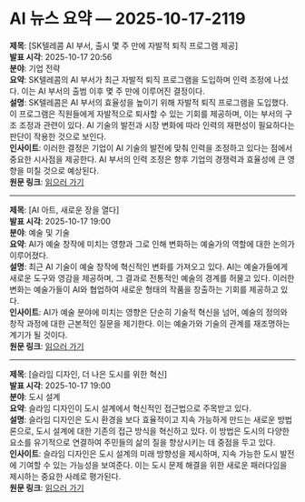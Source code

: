 # AI 뉴스 요약 — 2025-10-17-2119

**제목**: [SK텔레콤 AI 부서, 출시 몇 주 만에 자발적 퇴직 프로그램 제공]  
**발표 시각**: 2025-10-17 20:56  
**분야**: 기업 전략  
**요약**: SK텔레콤의 AI 부서가 최근 자발적 퇴직 프로그램을 도입하며 인력 조정에 나섰다. 이는 AI 부서의 출범 이후 몇 주 만에 이루어진 결정이다.  
**설명**: SK텔레콤은 AI 부서의 효율성을 높이기 위해 자발적 퇴직 프로그램을 도입했다. 이 프로그램은 직원들에게 자발적으로 퇴사할 수 있는 기회를 제공하며, 이는 부서의 구조 조정과 관련이 있다. AI 기술의 발전과 시장 변화에 따라 인력의 재편성이 필요하다는 판단이 작용한 것으로 보인다.  
**인사이트**: 이러한 결정은 기업이 AI 기술의 발전에 맞춰 인력을 조정하고 있다는 점에서 중요한 시사점을 제공한다. AI 부서의 인력 조정은 향후 기업의 경쟁력과 효율성에 큰 영향을 미칠 것으로 예상된다.  
**원문 링크**: [읽으러 가기](https://techcrunch.com/2025/10/17/sk-telecoms-ai-unit-offers-staff-voluntary-retirement-program-just-weeks-after-launch/)

---

**제목**: [AI 아트, 새로운 장을 열다]  
**발표 시각**: 2025-10-17 19:00  
**분야**: 예술 및 기술  
**요약**: AI가 예술 창작에 미치는 영향과 그로 인해 변화하는 예술가의 역할에 대한 논의가 이루어졌다.  
**설명**: 최근 AI 기술이 예술 창작에 혁신적인 변화를 가져오고 있다. AI는 예술가들에게 새로운 도구와 영감을 제공하며, 그 결과로 전통적인 예술의 경계를 허물고 있다. 이러한 변화는 예술가들이 AI와 협업하여 새로운 형태의 작품을 창출하는 기회를 제공하고 있다.  
**인사이트**: AI가 예술 분야에 미치는 영향은 단순히 기술적 혁신을 넘어, 예술의 정의와 창작 과정에 대한 근본적인 질문을 제기한다. 이는 예술가와 기술의 관계를 재조명하는 계기가 될 것이다.  
**원문 링크**: [읽으러 가기](https://www.technologyreview.com/2025/10/17/1125193/ai-art-artist-new-chapter/)

---

**제목**: [슬라임 디자인, 더 나은 도시를 위한 혁신]  
**발표 시각**: 2025-10-17 19:00  
**분야**: 도시 설계  
**요약**: 슬라임 디자인이 도시 설계에서 혁신적인 접근법으로 주목받고 있다.  
**설명**: 슬라임 디자인은 도시 환경을 보다 효율적이고 지속 가능하게 만드는 새로운 방법론으로, 도시 설계에 대한 기존의 접근 방식을 혁신하고 있다. 이 방법은 도시의 다양한 요소를 유기적으로 연결하여 주민들의 삶의 질을 향상시키는 데 중점을 두고 있다.  
**인사이트**: 슬라임 디자인은 도시 설계의 미래 방향성을 제시하며, 지속 가능한 도시 발전에 기여할 수 있는 가능성을 보여준다. 이는 도시 문제 해결을 위한 새로운 패러다임을 제시하는 중요한 사례로 평가된다.  
**원문 링크**: [읽으러 가기](https://www.technologyreview.com/2025/10/17/1125223/slime-design-better-cities-mireta/)